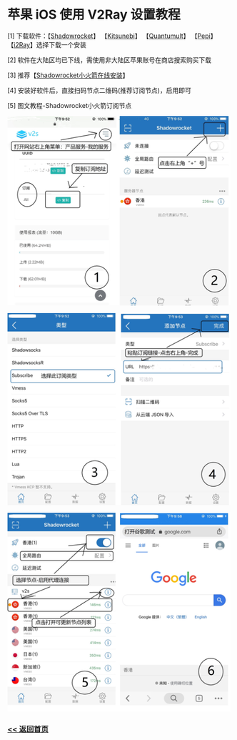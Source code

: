 # 苹果 iOS 使用 V2Ray 设置教程

<p>[1] 下载软件：【<a title="V2Server" href="https://itunes.apple.com/us/app/shadowrocket/id932747118?mt=8" target="_blank">Shadowrocket</a>】 【<a title="V2Server" href="https://itunes.apple.com/us/app/kitsunebi-proxy-utility/id1446584073?mt=8" target="_blank">Kitsunebi</a>】 【<a title="V2Server" href="https://itunes.apple.com/us/app/quantumult/id1252015438?mt=8" target="_blank">Quantumult</a>】 【<a title="V2Server" href="https://itunes.apple.com/us/app/pepi/id1283082051?mt=8" target="_blank">Pepi</a>】 【<a title="V2Server" href="https://itunes.apple.com/us/app/i2ray/id1445270056?mt=8" target="_blank">i2Ray</a>】选择下载一个安装</p>
<p>[2] 软件在大陆区均已下线，需使用非大陆区苹果账号在商店搜索购买下载</p>
<p>[3] 推荐【<a title="Shadowrocket小火箭在线安装" href="https://v2server.github.io/ios/" target="_blank">Shadowrocket小火箭在线安装</a>】 </p>
<p>[4] 安装好软件后，直接扫码节点二维码(推荐订阅节点)，启用即可</p>
<p>[5] 图文教程-Shadowrocket小火箭订阅节点</p>
<p><img src="img/i1.jpg" alt="" width="500" height="auto" /> </p>
<p><img src="img/i2.jpg" alt="" width="500" height="auto" /> </p>
<p><img src="img/i3.jpg" alt="" width="500" height="auto" /></p>

### [<< 返回首页](https://v2server.github.io/Help/)
